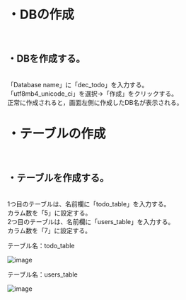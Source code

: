 <h1>・DBの作成</h1><br>
<h2>・DBを作成する。</h2><br>
「Database name」に「dec_todo」を入力する。<br>
「utf8mb4_unicode_ci」を選択→「作成」をクリックする。<br>
正常に作成されると，画面左側に作成したDB名が表示される。<br>
<h1>・テーブルの作成</h1><br>
<h2>・テーブルを作成する。</h2><br>
1つ目のテーブルは、名前欄に「todo_table」を入力する。<br>
カラム数を「5」に設定する。<br>
2つ目のテーブルは、名前欄に「users_table」を入力する。<br>
カラム数を「7」に設定する。<br>


テーブル名：todo_table

![image](https://user-images.githubusercontent.com/89437189/188614800-35fa60da-372c-4ed4-ad4d-86c0541d7f19.png)

テーブル名：users_table

![image](https://user-images.githubusercontent.com/89437189/188614693-8aa6a065-4881-4eb8-ae90-a2230c6d92f6.png)
